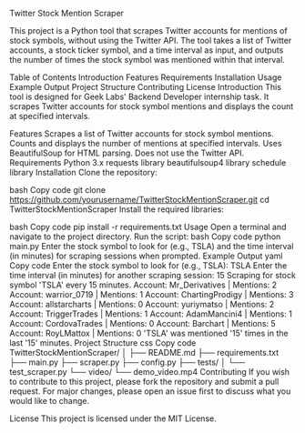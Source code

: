 Twitter Stock Mention Scraper

This project is a Python tool that scrapes Twitter accounts for mentions of stock symbols, without using the Twitter API. The tool takes a list of Twitter accounts, a stock ticker symbol, and a time interval as input, and outputs the number of times the stock symbol was mentioned within that interval.

Table of Contents
Introduction
Features
Requirements
Installation
Usage
Example Output
Project Structure
Contributing
License
Introduction
This tool is designed for Geek Labs' Backend Developer internship task. It scrapes Twitter accounts for stock symbol mentions and displays the count at specified intervals.

Features
Scrapes a list of Twitter accounts for stock symbol mentions.
Counts and displays the number of mentions at specified intervals.
Uses BeautifulSoup for HTML parsing.
Does not use the Twitter API.
Requirements
Python 3.x
requests library
beautifulsoup4 library
schedule library
Installation
Clone the repository:

bash
Copy code
git clone https://github.com/yourusername/TwitterStockMentionScraper.git
cd TwitterStockMentionScraper
Install the required libraries:

bash
Copy code
pip install -r requirements.txt
Usage
Open a terminal and navigate to the project directory.
Run the script:
bash
Copy code
python main.py
Enter the stock symbol to look for (e.g., TSLA) and the time interval (in minutes) for scraping sessions when prompted.
Example Output
yaml
Copy code
Enter the stock symbol to look for (e.g., TSLA): TSLA
Enter the time interval (in minutes) for another scraping session: 15
Scraping for stock symbol 'TSLA' every 15 minutes.
Account: Mr_Derivatives | Mentions: 2
Account: warrior_0719 | Mentions: 1
Account: ChartingProdigy | Mentions: 3
Account: allstarcharts | Mentions: 0
Account: yuriymatso | Mentions: 2
Account: TriggerTrades | Mentions: 1
Account: AdamMancini4 | Mentions: 1
Account: CordovaTrades | Mentions: 0
Account: Barchart | Mentions: 5
Account: RoyLMattox | Mentions: 0
'TSLA' was mentioned '15' times in the last '15' minutes.
Project Structure
css
Copy code
TwitterStockMentionScraper/
│
├── README.md
├── requirements.txt
├── main.py
├── scraper.py
├── config.py
├── tests/
│   └── test_scraper.py
└── video/
    └── demo_video.mp4
Contributing
If you wish to contribute to this project, please fork the repository and submit a pull request. For major changes, please open an issue first to discuss what you would like to change.

License
This project is licensed under the MIT License.